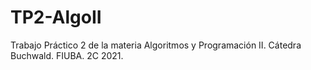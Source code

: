 # TP2-AlgoII
Trabajo Práctico 2 de la materia Algoritmos y Programación II. Cátedra Buchwald. FIUBA. 2C 2021.
